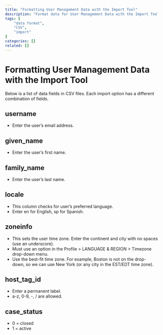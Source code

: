 ```yaml
---
title: "Formatting User Management Data with the Import Tool"
description: "Format data for User Management Data with the Import Tool"
tags: [
    "data format",
    "CSV",
    "import"
]
categories: []
related: []
---
```

# Formatting User Management Data with the Import Tool

Below is a list of data fields in CSV files. Each import option has a different combination of fields.
 
## username  
* Enter the user’s email address.

## given_name
* Enter the user’s first name.

## family_name
* Enter the user’s last name.

## locale
* This column checks for user’s preferred language.
* Enter en for English, sp for Spanish.

## zoneinfo
* This sets the user time zone. Enter the continent and city with no spaces (use an underscore).
* Must use an option in the Profile > LANGUAGE & REGION > Timezone drop-down menu. 
* Use the best-fit time zone. For example, Boston is not on the drop-down, so we can use New York (or any city in the EST/EDT time zone).

## host_tag_id
* Enter a permanent label.
* a-z, 0-9, -, / are allowed.

## case_status
* 0 = closed
* 1 = active

